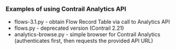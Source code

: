 ### Examples of using Contrail Analytics API

* flows-3.1.py - obtain Flow Record Table via call to Analytics API
* flows.py - deprecated version (Contrail 2.21)
* analytics-browse.py - simple browser for Contrail Analytics (authenticates first, then requests the provided API URL)
